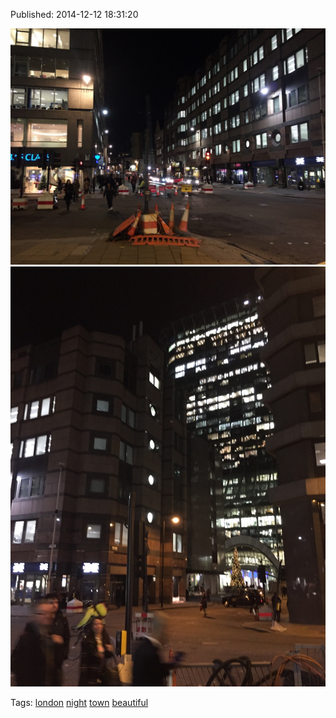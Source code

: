 


Published: 2014-12-12 18:31:20

![](105020950857-0.jpg)
![](105020950857-1.jpg)

Tags: [london](tag-london.md) [night](tag-night.md) [town](tag-town.md) [beautiful](tag-beautiful.md)
